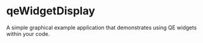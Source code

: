 # qeWidgetDisplay
A simple graphical example application that demonstrates using QE widgets within your code.
